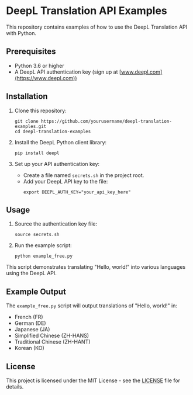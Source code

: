 # DeepL Translation API Examples

This repository contains examples of how to use the DeepL Translation API with Python.

## Prerequisites

- Python 3.6 or higher
- A DeepL API authentication key (sign up at [www.deepl.com](https://www.deepl.com))

## Installation

1. Clone this repository:
   ```
   git clone https://github.com/yourusername/deepl-translation-examples.git
   cd deepl-translation-examples
   ```

2. Install the DeepL Python client library:
   ```
   pip install deepl
   ```

3. Set up your API authentication key:
   - Create a file named `secrets.sh` in the project root.
   - Add your DeepL API key to the file:
     ```
     export DEEPL_AUTH_KEY="your_api_key_here"
     ```

## Usage

1. Source the authentication key file:
   ```
   source secrets.sh
   ```

2. Run the example script:
   ```
   python example_free.py
   ```

This script demonstrates translating "Hello, world!" into various languages using the DeepL API.

## Example Output

The `example_free.py` script will output translations of "Hello, world!" in:
- French (FR)
- German (DE)
- Japanese (JA)
- Simplified Chinese (ZH-HANS)
- Traditional Chinese (ZH-HANT)
- Korean (KO)

## License

This project is licensed under the MIT License - see the [LICENSE](LICENSE) file for details.
